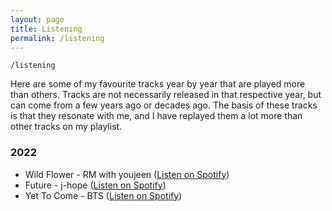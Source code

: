 ```yaml
---
layout: page
title: Listening
permalink: /listening
---
```


`/listening`

Here are some of my favourite tracks year by year that are played more than others. Tracks are not necessarily released in that respective year, but can come from a few years ago or decades ago. The basis of these tracks is that they resonate with me, and I have replayed them a lot more than other tracks on my playlist.

### 2022

- Wild Flower - RM with youjeen (<a href="https://open.spotify.com/track/5p8ThxM2OhJ0igfxkz0Z1q?si=59bb5dd10aec480d">Listen on Spotify</a>)
- Future - j-hope (<a href="https://open.spotify.com/track/0Puudh380z6cOCgMaTNm7h?si=07445d95a3434b44">Listen on Spotify</a>)
- Yet To Come - BTS (<a href="https://open.spotify.com/track/10SRMwb9EuVS1K9rYsBfHQ?si=2a97438ceb5146d1">Listen on Spotify</a>)


<style>
  .wrapper {
    max-width: 58em;
  }
</style>